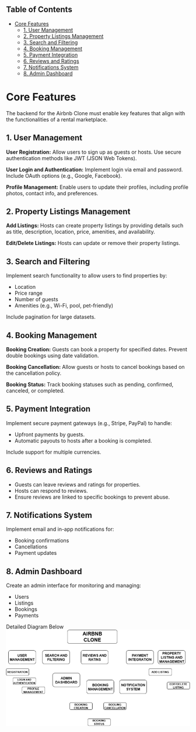 ## Table of Contents

- [Core Features](#core-features)
  - [1. User Management](#1-user-management)
  - [2. Property Listings Management](#2-property-listings-management)
  - [3. Search and Filtering](#3-search-and-filtering)
  - [4. Booking Management](#4-booking-management)
  - [5. Payment Integration](#5-payment-integration)
  - [6. Reviews and Ratings](#6-reviews-and-ratings)
  - [7. Notifications System](#7-notifications-system)
  - [8. Admin Dashboard](#8-admin-dashboard)

# Core Features

The backend for the Airbnb Clone must enable key features that align with the functionalities of a rental marketplace.

## 1. User Management

**User Registration:** Allow users to sign up as guests or hosts. Use secure authentication methods like JWT (JSON Web Tokens).

**User Login and Authentication:** Implement login via email and password. Include OAuth options (e.g., Google, Facebook).

**Profile Management:** Enable users to update their profiles, including profile photos, contact info, and preferences.

## 2. Property Listings Management

**Add Listings:** Hosts can create property listings by providing details such as title, description, location, price, amenities, and availability.

**Edit/Delete Listings:** Hosts can update or remove their property listings.

## 3. Search and Filtering

Implement search functionality to allow users to find properties by:
- Location
- Price range
- Number of guests
- Amenities (e.g., Wi-Fi, pool, pet-friendly)

Include pagination for large datasets.

## 4. Booking Management

**Booking Creation:** Guests can book a property for specified dates. Prevent double bookings using date validation.

**Booking Cancellation:** Allow guests or hosts to cancel bookings based on the cancellation policy.

**Booking Status:** Track booking statuses such as pending, confirmed, canceled, or completed.

## 5. Payment Integration

Implement secure payment gateways (e.g., Stripe, PayPal) to handle:
- Upfront payments by guests.
- Automatic payouts to hosts after a booking is completed.

Include support for multiple currencies.

## 6. Reviews and Ratings

- Guests can leave reviews and ratings for properties.
- Hosts can respond to reviews.
- Ensure reviews are linked to specific bookings to prevent abuse.

## 7. Notifications System

Implement email and in-app notifications for:
- Booking confirmations
- Cancellations
- Payment updates

## 8. Admin Dashboard

Create an admin interface for monitoring and managing:
- Users
- Listings
- Bookings
- Payments

Detailed Diagram Below
![AirBnb clone Features](airbnbclone_features.png)